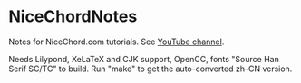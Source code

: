 # NiceChordNotes
Notes for NiceChord.com tutorials. See [YouTube channel](https://www.youtube.com/channel/UCVXstWyJeO6No3jYELxYrjg).

Needs Lilypond, XeLaTeX and CJK support, OpenCC, fonts "Source Han Serif SC/TC" to build. Run "make" to get the auto-converted zh-CN version.
